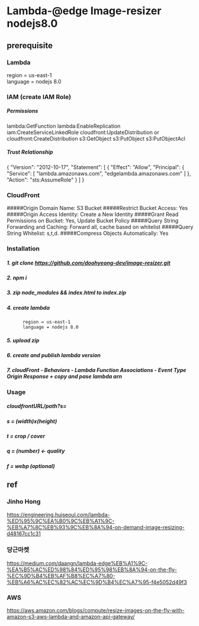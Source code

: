 # Lambda-@edge Image-resizer nodejs8.0

## prerequisite

### Lambda
  region = us-east-1 <br />
  language = nodejs 8.0

### IAM (create IAM Role)

##### Permissions 
  lambda:GetFunction
  lambda:EnableReplication
  iam:CreateServiceLinkedRole
  cloudfront:UpdateDistribution or cloudfront:CreateDistribution
  s3:GetObject
  s3:PutObject
  s3:PutObjectAcl

##### Trust Relationship
  {
     "Version": "2012-10-17",
     "Statement": [
        {
           "Effect": "Allow",
           "Principal": {
              "Service": [
                 "lambda.amazonaws.com",
                 "edgelambda.amazonaws.com"
              ]
           },
           "Action": "sts:AssumeRole"
        }
     ]
  }
  
### CloudFront

#####Origin Domain Name: S3 Bucket
#####Restrict Bucket Access: Yes
#####Origin Access Identity: Create a New Identity
#####Grant Read Permissions on Bucket: Yes, Update Bucket Policy
#####Query String Forwarding and Caching: Forward all, cache based on whitelist
#####Query String Whitelist: s,t,d.
#####Compress Objects Automatically: Yes


### Installation

##### 1. git clone https://github.com/doohyeong-dev/image-resizer.git
##### 2. npm i
##### 3. zip node_modules && index.html to index.zip
##### 4. create lambda
          region = us-east-1
          language = nodejs 8.0
##### 5. upload zip
##### 6. create and publish lambda version 
##### 7. cloudFront - Behaviors - Lambda Function Associations - Event Type Origin Response + copy and pase lambda arn

### Usage

##### cloudfrontURL/path?s=
##### s = (width)x(height)
##### t = crop / cover
##### q = (number) <- quality
##### f = webp (optional) 

## ref
### Jinho Hong
https://engineering.huiseoul.com/lambda-%ED%95%9C%EA%B0%9C%EB%A1%9C-%EB%A7%8C%EB%93%9C%EB%8A%94-on-demand-image-resizing-d48167cc1c31

### 당근마켓
https://medium.com/daangn/lambda-edge%EB%A1%9C-%EA%B5%AC%ED%98%84%ED%95%98%EB%8A%94-on-the-fly-%EC%9D%B4%EB%AF%B8%EC%A7%80-%EB%A6%AC%EC%82%AC%EC%9D%B4%EC%A7%95-f4e5052d49f3

### AWS
https://aws.amazon.com/blogs/compute/resize-images-on-the-fly-with-amazon-s3-aws-lambda-and-amazon-api-gateway/
